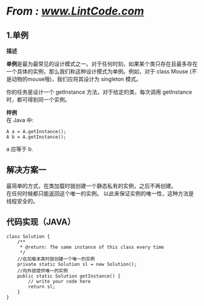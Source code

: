 # *From : www.LintCode.com*
## 1.单例
**描述**
  
**单例**是最为最常见的设计模式之一。对于任何时刻，如果某个类只存在且最多存在一个具体的实例，那么我们称这种设计模式为单例。例如，对于 class Mouse (不是动物的mouse哦)，我们应将其设计为 singleton 模式。

你的任务是设计一个 getInstance 方法，对于给定的类，每次调用 getInstance 时，都可得到同一个实例。
  

**样例**  
在 Java 中:  

	A a = A.getInstance();
	A b = A.getInstance();
a 应等于 b.
 
## 解决方案一
最简单的方式，在类加载时就创建一个静态私有的实例，之后不再创建。  
在任何时候都只能返回这个唯一的实例。
以此来保证实例的唯一性，这种方法是线程安全的。  

## 代码实现（JAVA）
	
	class Solution {
	    /**
	     * @return: The same instance of this class every time
	     */
		//在加载本类时就创建一个唯一的实例
	    private static Solution sl = new Solution();
		//向外部提供唯一的实例
	    public static Solution getInstance() {
	        // write your code here
	        return sl;
	    }
	}